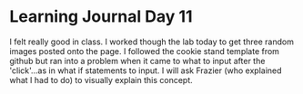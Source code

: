 # Learning Journal Day 11

I felt really good in class. I worked though the lab today to get three random
images posted onto the page. I followed the cookie stand template from github
but ran into a problem when it came to what to input after the 'click'...as in
what if statements to input. I will ask Frazier (who explained what I had to do)
to visually explain this concept.
